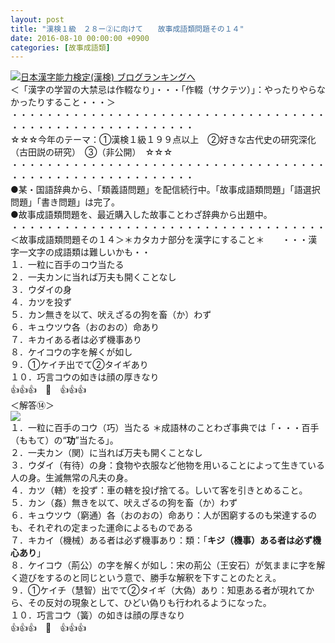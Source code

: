 ```yaml
---
layout: post
title: "漢検１級　２８ー②に向けて　　故事成語類問題その１４"
date: 2016-08-10 00:00:00 +0900
categories: [故事成語類]
---
```


[![](/syuusyuu9701/assets/images/漢検１級-２８ー②に向けて-故事成語類問題その１４-br_c_3028_1.gif)](http://blog.with2.net/link.php?1659096:3028 "日本漢字能力検定(漢検) ブログランキングへ")[日本漢字能力検定(漢検) ブログランキングへ](http://blog.with2.net/link.php?1659096:3028)  
＜「漢字の学習の大禁忌は作輟なり」・・・「作輟（サクテツ）」：やったりやらなかったりすること・・・＞  
・・・・・・・・・・・・・・・・・・・・・・・・・・・・・・・・・・・・・・・・・・・・・・・・・・・・・・・・・  
☆☆☆今年のテーマ：①漢検１級１９９点以上　②好きな古代史の研究深化（古田説の研究）　③（非公開）　☆☆☆　　  
・・・・・・・・・・・・・・・・・・・・・・・・・・・・・・・・・・・・・・・・・・・・・・・・・・・・・・・・・  
●某・国語辞典から、「類義語問題」を配信続行中。「故事成語類問題」「語選択問題」「書き問題」は完了。  
●故事成語類問題を、最近購入した故事ことわざ辞典から出題中。  
・・・・・・・・・・・・・・・・・・・・・・・・・・・・・・・・・・・・  
＜故事成語類問題その１４＞＊カタカナ部分を漢字にすること＊　　・・・漢字一文字の成語類は難しいかも・・  
１．一粒に百手のコウ当たる  
２．一夫カンに当れば万夫も開くことなし  
３．ウダイの身  
４．カツを投ず  
５．カン無きを以て、吠えざるの狗を畜（か）わず  
６．キュウツウ各（おのおの）命あり  
７．キカイある者は必ず機事あり  
８．ケイコウの字を解くが如し  
９．①ケイチ出でて②タイギあり  
１０．巧言コウの如きは顔の厚きなり  
👍👍👍　🐒　👍👍👍  
＜解答⑭＞  
![](/syuusyuu9701/assets/images/漢検１級-２８ー②に向けて-故事成語類問題その１４-2b2d4bcce9fa5ef1f387057ab6cc0b7e.png)  
１．一粒に百手のコウ（巧）当たる ＊成語林のことわざ事典では「・・・百手（ももて）の“**功**”当たる」。  
２．一夫カン（関）に当れば万夫も開くことなし  
３．ウダイ（有待）の身：食物や衣服など他物を用いることによって生きている人の身。生滅無常の凡夫の身。  
４．カツ（轄）を投ず：車の轄を投げ捨てる。しいて客を引きとめること。  
５．カン（姦）無きを以て、吠えざるの狗を畜（か）わず  
６．キュウツウ（窮通）各（おのおの）命あり：人が困窮するのも栄達するのも、それぞれの定まった運命によるものである  
７．キカイ（機械）ある者は必ず機事あり：類：「**キジ（機事）ある者は必ず機心あり**」  
８．ケイコウ（荊公）の字を解くが如し：宋の荊公（王安石）が気ままに字を解く遊びをするのと同じという意で、勝手な解釈を下すことのたとえ。  
９．①ケイチ（慧智）出でて②タイギ（大偽）あり：知恵ある者が現れてから、その反対の現象として、ひどい偽りも行われるようになった。  
１０．巧言コウ（簧）の如きは顔の厚きなり  
👍👍👍　🐒　👍👍👍  